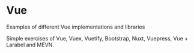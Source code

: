 # Vue
 Examples of different Vue implementations and libraries

Simple exercises of Vue, Vuex, Vuetify, Bootstrap, Nuxt, Vuepress, Vue + Larabel and MEVN.
